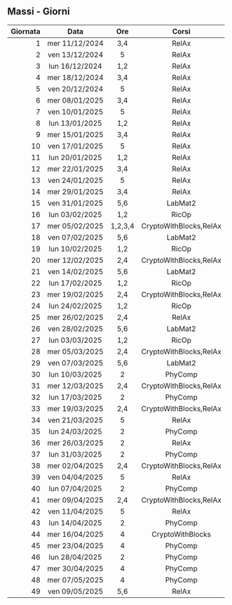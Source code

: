 ## Massi - Giorni

|Giornata| Data | Ore | Corsi |
|--:|:-:|:-:|:-:|
|1|mer 11/12/2024|3,4|RelAx|
|2|ven 13/12/2024|5|RelAx|
|3|lun 16/12/2024|1,2|RelAx|
|4|mer 18/12/2024|3,4|RelAx|
|5|ven 20/12/2024|5|RelAx|
|6|mer 08/01/2025|3,4|RelAx|
|7|ven 10/01/2025|5|RelAx|
|8|lun 13/01/2025|1,2|RelAx|
|9|mer 15/01/2025|3,4|RelAx|
|10|ven 17/01/2025|5|RelAx|
|11|lun 20/01/2025|1,2|RelAx|
|12|mer 22/01/2025|3,4|RelAx|
|13|ven 24/01/2025|5|RelAx|
|14|mer 29/01/2025|3,4|RelAx|
|15|ven 31/01/2025|5,6|LabMat2|
|16|lun 03/02/2025|1,2|RicOp|
|17|mer 05/02/2025|1,2,3,4|CryptoWithBlocks,RelAx|
|18|ven 07/02/2025|5,6|LabMat2|
|19|lun 10/02/2025|1,2|RicOp|
|20|mer 12/02/2025|2,4|CryptoWithBlocks,RelAx|
|21|ven 14/02/2025|5,6|LabMat2|
|22|lun 17/02/2025|1,2|RicOp|
|23|mer 19/02/2025|2,4|CryptoWithBlocks,RelAx|
|24|lun 24/02/2025|1,2|RicOp|
|25|mer 26/02/2025|2,4|RelAx|
|26|ven 28/02/2025|5,6|LabMat2|
|27|lun 03/03/2025|1,2|RicOp|
|28|mer 05/03/2025|2,4|CryptoWithBlocks,RelAx|
|29|ven 07/03/2025|5,6|LabMat2|
|30|lun 10/03/2025|2|PhyComp|
|31|mer 12/03/2025|2,4|CryptoWithBlocks,RelAx|
|32|lun 17/03/2025|2|PhyComp|
|33|mer 19/03/2025|2,4|CryptoWithBlocks,RelAx|
|34|ven 21/03/2025|5|RelAx|
|35|lun 24/03/2025|2|PhyComp|
|36|mer 26/03/2025|2|RelAx|
|37|lun 31/03/2025|2|PhyComp|
|38|mer 02/04/2025|2,4|CryptoWithBlocks,RelAx|
|39|ven 04/04/2025|5|RelAx|
|40|lun 07/04/2025|2|PhyComp|
|41|mer 09/04/2025|2,4|CryptoWithBlocks,RelAx|
|42|ven 11/04/2025|5|RelAx|
|43|lun 14/04/2025|2|PhyComp|
|44|mer 16/04/2025|4|CryptoWithBlocks|
|45|mer 23/04/2025|4|PhyComp|
|46|lun 28/04/2025|2|PhyComp|
|47|mer 30/04/2025|4|PhyComp|
|48|mer 07/05/2025|4|PhyComp|
|49|ven 09/05/2025|5,6|RelAx|


